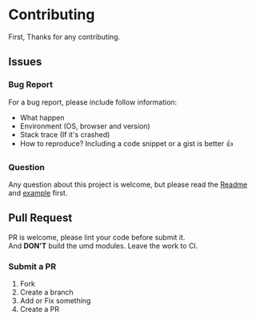 Contributing
============

First, Thanks for any contributing.

## Issues ##

### Bug Report ###

For a bug report, please include follow information:  
- What happen
- Environment (OS, browser and version)
- Stack trace (If it's crashed)
- How to reproduce? Including a code snippet or a gist is better :+1:

### Question ###

Any question about this project is welcome, but please read the [Readme](Readme) and [example](example) first.  

[Readme]: https://github.com/DanSnow/vue-recaptcha/blob/master/Readme.md
[example]: https://github.com/DanSnow/vue-recaptcha/tree/master/example

## Pull Request ##

PR is welcome, please lint your code before submit it.  
And **DON'T** build the umd modules. Leave the work to CI.  

### Submit a PR ###

1. Fork
2. Create a branch
3. Add or Fix something
4. Create a PR

